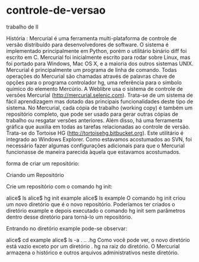 controle-de-versao
==================

trabalho de II

História :
Mercurial é uma ferramenta multi-plataforma de controle de versão distribuído para desenvolvedores de software. 
O sistema é implementado principalmente em Python, porém o utilitário binário diff foi escrito em C. 
Mercurial foi inicialmente escrito para rodar sobre Linux, mas foi portado para Windows, Mac OS X, 
e a maioria dos outros sistemas UNIX. Mercurial é principalmente um programa de linha de comando. 
Todas operações do Mercurial são chamadas através de palavras chave de opções para o programa controlador hg, 
uma referência para o símbolo químico do elemento Mercúrio.
A Weblibre usa o sistema de controle de versões Mercurial (http://mercurial.selenic.com). 
Trata-se de um sistema de fácil aprendizagem mas dotado das principais funcionalidades deste tipo de sistema.
No Mercurial, cada cópia de trabalho (working copy) é também um repositório completo, 
que pode ser usado para gerar outras cópias de trabalho ou resgatar versões anteriores.
Além disso, há uma ferramenta gráfica que auxilia em todas as tarefas relacionadas ao controle de versão. 
Trata-se do Tortoise HG (http://tortoisehg.bitbucket.org). Este utilitário é integrado ao Windows Explorer.
Como estavamos acostumados ao SVN, foi necessário fazer algumas configurações 
adicionais para que o Mercurial funcionasse de maneira parecida àquela que estavamos acostumados.


forma de criar um repositório:

Criando um Repositório

Crie um repositório com o comando hg init:

alice$ ls
alice$ hg init example
alice$ ls
example
O comando hg init criou um novo diretório que é o novo repositório. 
Poderíamos ter criados o diretório example e depois executado o comando hg init sem parâmetros
dentro desse diretório para torná-lo um repositório.

Entrando no diretório example pode-se observar:

alice$ cd example
alice$ ls -a
.
..
.hg
Como você pode ver, o novo diretório está vazio exceto por um diretório .
hg na raiz do diretório. O Mercurial armazena o histórico e outros arquivos administrativos neste diretório.

